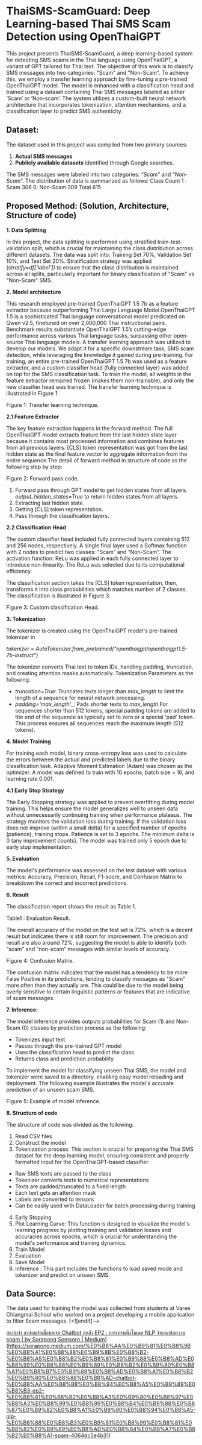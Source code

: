 # ThaiSMS-ScamGuard: Deep Learning-based Thai SMS Scam Detection using OpenThaiGPT

This project presents ThaiSMS-ScamGuard, a deep learning-based system for detecting SMS scams in the Thai language using OpenThaiGPT, a variant of GPT tailored for Thai text. The objective of this work is to classify SMS messages into two categories: "Scam" and "Non-Scam". To achieve this, we employ a transfer learning approach by fine-tuning a pre-trained OpenThaiGPT model. The model is enhanced with a classification head and trained using a dataset containing Thai SMS messages labeled as either ‘Scam’ or ‘Non-scam’. The system utilizes a custom-built neural network architecture that incorporates tokenization, attention mechanisms, and a classification layer to predict SMS authenticity.


## **Dataset:**
The dataset used in this project was compiled from two primary sources:

1.  **Actual SMS messages** 
2.  **Publicly available datasets** identified through Google searches.

The SMS messages were labeled into two categories: _“Scam_” and _“Non-Scam_”. The distribution of data is summarized as follows:
Class	Count
1 : Scam	306
0: Non-Scam	309
Total	615




## **Proposed Method: (Solution, Architecture, Structure of code)**
**1. Data Splitting**

In this project, the data splitting is performed using stratified train-test-validation split, which is crucial for maintaining the class distribution across different datasets. The data was split into: Training Set 70%, Validation Set 10%, and Test Set 20%. Stratification strategy was applied (_stratify=df['label']) to_ ensure that the class distribution is maintained across all splits, particularly important for binary classification of "Scam" vs "Non-Scam" SMS.

**2. Model architecture**

This research employed pre-trained OpenThaiGPT 1.5 7b as a feature extractor because outperforming Thai Large Language Model.OpenThaiGPT 1.5 is a sophisticated Thai language conversational model predicated on Qwen v2.5, finetuned on over 2,000,000 Thai instructional pairs. Benchmark results substantiate OpenThaiGPT 1.5’s cutting-edge performance across various Thai language tasks, surpassing other open-source Thai language models. A transfer learning approach was utilized to develop our models. We adapt it for a specific downstream task, SMS scam detection, while leveraging the knowledge it gained during pre-training.  For training, an entire pre-trained OpenThaiGPT 1.5 7b was used as a feature extractor, and a custom classifier head (fully connected layer) was added on top for the SMS classification task. To train the model, all weights in the feature extractor remained frozen (makes them non-trainable), and only the new classifier head was trained. The transfer learning technique is illustrated in Figure 1.

Figure 1: Transfer learning technique.

**2.1 Feature Extractor**

The key feature extraction happens in the forward method. The full OpenThaiGPT model extracts feature from the last hidden state layer  because it contains most processed information and combines features from all previous layers. [CLS] token representation was got from the last hidden state as the final feature vector to aggregate information from the entire sequence.The detail of forward method in structure of code as the following step by step:

Figure 2: Forward pass code.

 1. Forward pass through GPT model to get hidden states from all layers. _output_hidden_states=True_ to return hidden states from all layers.
 2. Extracting last hidden state.
 3. Getting [CLS] token representation.
 4. Pass through the classification layers.

**2.2 Classification Head**

The custom classifier head included fully connected layers containing 512 and 256 nodes, respectively. A single final layer used a Softmax function with 2 nodes to predict two classes: “Scam” and “Non-Scam”. The activation function: ReLu was applied in each fully connected layer to introduce non-linearity. The ReLu was selected due to its computational efficiency.

The classification section takes the [CLS] token representation, then, transforms it into class probabilities which matches number of 2 classes. The classification is illustrated in  Figure 3.

Figure 3: Custom classification Head.

**3. Tokenization**

The tokenizer is created using the OpenThaiGPT model's pre-trained tokenizer in

_tokenizer = AutoTokenizer.from_pretrained("openthaigpt/openthaigpt1.5-7b-instruct")_

The tokenizer converts Thai text to token IDs, handling padding, truncation, and creating attention masks automatically. Tokenization Parameters as the following:

 - *truncation=True*: Truncates texts longer than _max_length_ to limit the length of a sequence for neural network processing.
 - *padding='max_length'*_: Pads shorter texts to _max_length_.For sequences shorter than 512 tokens, special padding tokens are added to the end of the sequence as typically set to zero or a special 'pad' token. This process ensures all sequences reach the maximum length (512 tokens).
 
**4. Model Training**

For training each model, binary cross-entropy loss was used to calculate the errors between the actual and predicted labels due to the binary classification task. Adaptive Moment Estimation (Adam) was chosen as the optimizer. A model was defined to train with 10 epochs,  batch size = 16, and learning rate 0.001.

**4.1 Early Stop Strategy**

The Early Stopping strategy was applied to prevent overfitting during model training. This helps ensure the model generalizes well to unseen data without unnecessarily continuing training when performance plateaus. The strategy monitors the validation loss during training. If the validation loss does not improve (within a small delta) for a specified number of epochs (patience), training stops. Patience is set to 3 epochs. The minimum delta is 0 (any improvement counts). The model was trained only 5 epoch due to early stop implementation.

**5. Evaluation**

The model's performance was assessed on the test dataset with various metrics: Accuracy, Precision, Recall, F1-score, and Confusion Matrix to breakdown the correct and incorrect predictions.

**6. Result**

The classification report shows  the result as Table 1.

Table1 : Evaluation Result.

The overall accuracy of the model on the test set is 72%, which is a decent result but indicates there is still room for improvement. The precision and recall are also around 72%, suggesting the model is able to identify both “scam” and “non-scam” messages with similar levels of accuracy.

Figure 4: Confusion Matrix.

The confusion matrix indicates that the model has a tendency to be more False Positive in its predictions, tending to classify messages as "Scam" more often than they actually are. This could be due to the model being overly sensitive to certain linguistic patterns or features that are indicative of scam messages.

**7. Inference:**

The model inference provides outputs probabilities for Scam (1) and Non-Scam (0) classes by prediction process as the following:
-   Tokenizes input text
-   Passes through the pre-trained GPT model
-   Uses the classification head to predict the class
-   Returns class and prediction probability

To implement the model for classifying unseen Thai SMS, the model and tokenizer were saved to a directory, enabling easy model reloading and deployment. The following example illustrates the model's accurate prediction of an unseen scam SMS.

Figure 5: Example of model inference.


**8. Structure of code**

The structure of code was divided as the following:
 

 1. Read CSV files 
 2. Construct the model
 3. Tokenization process: This section is crucial for preparing the Thai SMS dataset for the deep learning model, ensuring consistent and properly formatted input for the OpenThaiGPT-based classifier.
- Raw SMS texts are passed to the class
- Tokenizer converts texts to numerical representations
- Texts are padded/truncated to a fixed length
- Each text gets an attention mask
- Labels are converted to tensors
- Can be easily used with DataLoader for batch processing during training
4. Early Stopping
5. Plot Learning Curve: This function is designed to visualize the model's learning progress by plotting training and validation losses and accuracies across epochs, which is crucial for understanding the model's performance and training dynamics.
6. Train Model
7. Evaluation
8. Save Model
9. Inference : This part includes the functions to load saved mode and tokenizer and predict on unseen SMS.

## **Data Source:**

The data used for training the model was collected from students at Varee Chiangmai School who worked on a project developing a mobile application to filter Scam messages.
[<![endif]-->

[สแปมจ๋า ลาก่อนจ้าเมื่อมาเจอ Chatbot สุดล้ำ EP2 : การเทรนนิ่งโมเดล NLP จำแนกข้อความ spam | by Sorapong Somsorn | Medium](https://sorapong.medium.com/%E0%B8%AA%E0%B9%81%E0%B8%9B%E0%B8%A1%E0%B8%88%E0%B9%8B%E0%B8%B2-%E0%B8%A5%E0%B8%B2%E0%B8%81%E0%B9%88%E0%B8%AD%E0%B8%99%E0%B8%88%E0%B9%89%E0%B8%B2%E0%B9%80%E0%B8%A1%E0%B8%B7%E0%B9%88%E0%B8%AD%E0%B8%A1%E0%B8%B2%E0%B9%80%E0%B8%88%E0%B8%AD-chatbot-%E0%B8%AA%E0%B8%B8%E0%B8%94%E0%B8%A5%E0%B9%89%E0%B8%B3-ep2-%E0%B8%81%E0%B8%B2%E0%B8%A3%E0%B9%80%E0%B8%97%E0%B8%A3%E0%B8%99%E0%B8%99%E0%B8%B4%E0%B9%88%E0%B8%87%E0%B9%82%E0%B8%A1%E0%B9%80%E0%B8%94%E0%B8%A5-nlp-%E0%B8%88%E0%B8%B3%E0%B9%81%E0%B8%99%E0%B8%81%E0%B8%82%E0%B9%89%E0%B8%AD%E0%B8%84%E0%B8%A7%E0%B8%B2%E0%B8%A1-spam-4064dc5e4b31)](https://sorapong.medium.com/%E0%B8%AA%E0%B9%81%E0%B8%9B%E0%B8%A1%E0%B8%88%E0%B9%8B%E0%B8%B2-%E0%B8%A5%E0%B8%B2%E0%B8%81%E0%B9%88%E0%B8%AD%E0%B8%99%E0%B8%88%E0%B9%89%E0%B8%B2%E0%B9%80%E0%B8%A1%E0%B8%B7%E0%B9%88%E0%B8%AD%E0%B8%A1%E0%B8%B2%E0%B9%80%E0%B8%88%E0%B8%AD-chatbot-%E0%B8%AA%E0%B8%B8%E0%B8%94%E0%B8%A5%E0%B9%89%E0%B8%B3-ep2-%E0%B8%81%E0%B8%B2%E0%B8%A3%E0%B9%80%E0%B8%97%E0%B8%A3%E0%B8%99%E0%B8%99%E0%B8%B4%E0%B9%88%E0%B8%87%E0%B9%82%E0%B8%A1%E0%B9%80%E0%B8%94%E0%B8%A5-nlp-%E0%B8%88%E0%B8%B3%E0%B9%81%E0%B8%99%E0%B8%81%E0%B8%82%E0%B9%89%E0%B8%AD%E0%B8%84%E0%B8%A7%E0%B8%B2%E0%B8%A1-spam-4064dc5e4b31)
